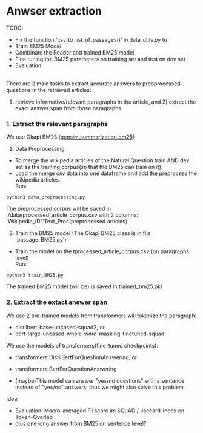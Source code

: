 # Anwser extraction

TODO:
* Fix the function 'csv_to_list_of_passages()' in data_utils.py to
* Train BM25 Model
* Combinate the Reader and trained BM25 model
* Fine tuning the BM25 parameters on training set and test on dev set
* Evaluation<br><br>

There are 2 main tasks to extract accurate answers to preoprocessed questions in the retrieved articles: 
1) retrieve informative/relevant paragraphs in the article, and 2) extract the exact answer span from those paragraphs. 


### 1. Extract the relevant paragraphs
We use Okapi BM25 ([gensim.summarization.bm25](https://radimrehurek.com/gensim_3.8.3/summarization/bm25.html))

1. Data Preprocessing
* To merge the wikipedia articles of the Natural Question train AND dev set as the training corpus(so that the BM25 can train on it).
* Load the merge csv data into one dataframe and add the preprocess the wikipedia articles.
<br>Run:
```
python3 data_preprocessing.py
```
The preprocessed corpus will be saved in ./data/processed_article_corpus.csv with 2 columns: 'Wikipedia_ID','Text_Proc(preprocessed articles)<br>

2. Train the BM25 model (The Okapi BM25 class is in file 'passage_BM25.py')
* Train the model on the tprocessed_article_corpus.csv (on paragraphs level)
<br>Run:
```
python3 train_BM25.py
```
The trained BM25 model (will be) is saved in trained_bm25.pkl


### 2. Extract the extact answer span
We use 2 pre-trained models from transformers will tokenize the paragraph:
* distilbert-base-uncased-squad2, or
* bert-large-uncased-whole-word-masking-finetuned-squad

We use the models of transformers(fine-tuned checkpoints): 
* transformers.DistilBertForQuestionAnswering, or
* transformers.BertForQuestionAnswering

* (maybe)This model can answer "yes/no questions" with a sentence instead of "yes/no" answers, thus we might also solve this problem.<br>

Idea:
* Evaluation: Macro-averaged F1 score im SQuAD / Jaccard-Index on Token-Overlap
* plus one long answer from BM25 on sentence level?
